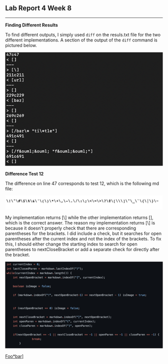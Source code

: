 ## Lab Report 4 Week 8
---


**Finding Different Results**

To find different outputs, I simply used `diff` on the resuls.txt file for the two different implementations. A section of the output of the `diff` command is pictured below.

![Image](diff.png)

**Difference Test 12**

The difference on line 47 corresponds to test 12, which is the following md file:

![Image](test1.png)

My implementation returns [\\] while the other implementation returns [], which is the correct answer. The reason my implementation returns [\\] is because it doesn't properly check that there are corresponding parentheses for the brackets. I did include a check, but it searches for open parentheses after the current index and not the index of the brackets. To fix this, I should either change the starting index to search for open parentheses to nextCloseBracket or add a separate check for directly after the bracket.

![Image](fix1.png)

> [Foo*bar\]]:my_(url) 'title (with parens)'

[Foo*bar\]]